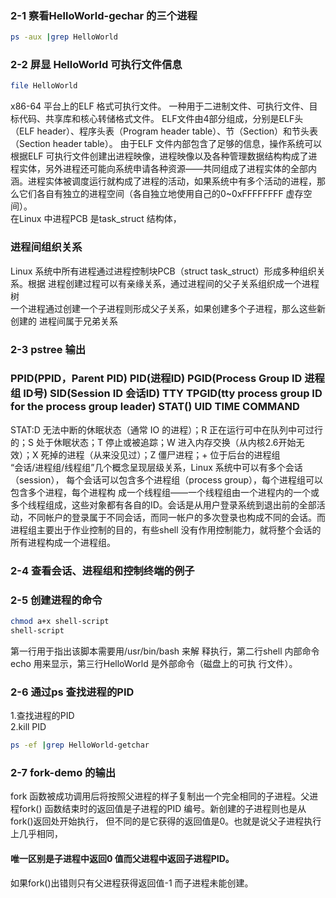 ###  2-1 察看HelloWorld-gechar 的三个进程<br>
```bash
ps -aux |grep HelloWorld
```
### 2-2 屏显 HelloWorld 可执行文件信息<br>
```bash
file HelloWorld
```
x86-64 平台上的ELF 格式可执行文件。
一种用于二进制文件、可执行文件、目标代码、共享库和核心转储格式文件。
ELF文件由4部分组成，分别是ELF头（ELF header）、程序头表（Program header table）、节（Section）和节头表（Section header table）。
由于ELF 文件内部包含了足够的信息，操作系统可以根据ELF 可执行文件创建出进程映像，进程映像以及各种管理数据结构构成了进程实体，另外进程还可能向系统申请各种资源——共同组成了进程实体的全部内涵。进程实体被调度运行就构成了进程的活动，如果系统中有多个活动的进程，那么它们各自有独立的进程空间（各自独立地使用自己的0~0xFFFFFFFF 虚存空间）。<br>
在Linux 中进程PCB 是task_struct 结构体，<br>

### 进程间组织关系<br>
Linux 系统中所有进程通过进程控制块PCB（struct task_struct）形成多种组织关系。根据
进程创建过程可以有亲缘关系，通过进程间的父子关系组织成一个进程树<br>
一个进程通过创建一个子进程则形成父子关系，如果创建多个子进程，那么这些新创建的
进程间属于兄弟关系<br>
### 2-3 pstree 输出
### PPID(PPID，Parent PID)   PID(进程ID)   PGID(Process Group ID 进程组 ID号)    SID(Session ID 会话ID)  TTY  TPGID(tty process group ID for the process group leader) STAT()   UID   TIME  COMMAND<br>
STAT:D 无法中断的休眠状态（通常 IO 的进程）；R 正在运行可中在队列中可过行的；S 处于休眠状态；T 停止或被追踪；W 进入内存交换（从内核2.6开始无效）；X 死掉的进程（从来没见过）；Z 僵尸进程；+ 位于后台的进程组<br>
“会话/进程组/线程组”几个概念呈现层级关系，Linux 系统中可以有多个会话（session），
每个会话可以包含多个进程组（process group），每个进程组可以包含多个进程，每个进程构
成一个线程组——一个线程组由一个进程内的一个或多个线程组成，这些对象都有各自的ID。会话是从用户登录系统到退出前的全部活动，不同帐户的登录属于不同会话，而同一帐户的多次登录也构成不同的会话。而进程组主要出于作业控制的目的，有些shell 没有作用控制能力，就将整个会话的所有进程构成一个进程组。
### 2-4 查看会话、进程组和控制终端的例子
### 2-5 创建进程的命令
```bash
chmod a+x shell-script
shell-script
```
第一行用于指出该脚本需要用/usr/bin/bash 来解
释执行，第二行shell 内部命令echo 用来显示，第三行HelloWorld 是外部命令（磁盘上的可执
行文件）。
### 2-6 通过ps 查找进程的PID
1.查找进程的PID<br>
2.kill PID <br>
```bash
ps -ef |grep HelloWorld-getchar
```
### 2-7 fork-demo 的输出
fork 函数被成功调用后将按照父进程的样子复制出一个完全相同的子进程。父进程fork()
函数结束时的返回值是子进程的PID 编号。新创建的子进程则也是从fork()返回处开始执行，
但不同的是它获得的返回值是0。也就是说父子进程执行上几乎相同，<br>
#### 唯一区别是子进程中返回0 值而父进程中返回子进程PID。<br>
如果fork()出错则只有父进程获得返回值-1 而子进程未能创建。